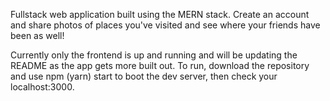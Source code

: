 Fullstack web application built using the MERN stack. Create an account and share photos of places you've visited and see where your friends have been as well!

Currently only the frontend is up and running and will be updating the README as the app gets more built out. To run, download the repository and use npm (yarn) start to boot the dev server, then check your localhost:3000.
